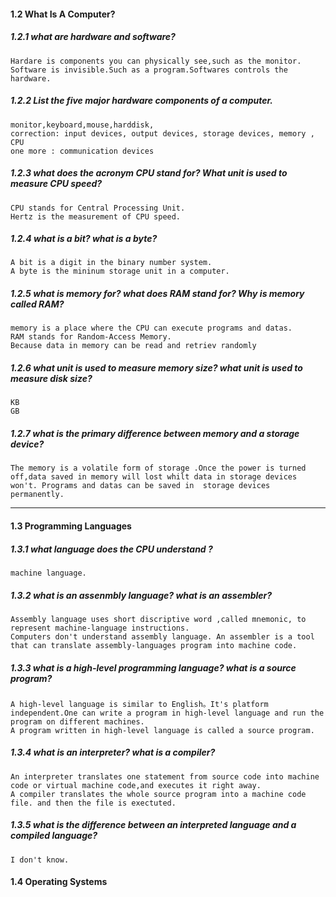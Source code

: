 #### 1.2 What Is A Computer?
##### 1.2.1 what are hardware and software?  
	Hardare is components you can physically see,such as the monitor.  
	Software is invisible.Such as a program.Softwares controls the hardware.  
  
##### 1.2.2 List the five major hardware components of a computer.  
	monitor,keyboard,mouse,harddisk,  
	correction: input devices, output devices, storage devices, memory , CPU  
	one more : communication devices  
  
##### 1.2.3 what does the acronym CPU stand for? What unit is used to measure CPU speed?  
	CPU stands for Central Processing Unit.  
	Hertz is the measurement of CPU speed.  
   
##### 1.2.4 what is a bit? what is a byte?    
	A bit is a digit in the binary number system.  
	A byte is the mininum storage unit in a computer.  

##### 1.2.5 what is memory for? what does RAM stand for? Why is memory called RAM?  
	memory is a place where the CPU can execute programs and datas.  
	RAM stands for Random-Access Memory.  
	Because data in memory can be read and retriev randomly  

##### 1.2.6 what unit is used to measure memory size? what unit is used to measure disk size?  
	KB  
	GB  

##### 1.2.7 what is the primary difference between memory and a storage device?
	The memory is a volatile form of storage .Once the power is turned off,data saved in memory will lost whilt data in storage devices won't. Programs and datas can be saved in  storage devices permanently.    
  
--- ---

#### 1.3  Programming Languages
##### 1.3.1 what language does the CPU understand ?  
	machine language.   

##### 1.3.2 what is an assenmbly language? what is an assembler?  
	Assembly language uses short discriptive word ,called mnemonic, to represent machine-language instructions.  
	Computers don't understand assembly language. An assembler is a tool that can translate assembly-languages program into machine code.  

##### 1.3.3 what is a high-level programming language? what is a source program?  
    A high-level language is similar to English。It's platform independent.One can write a program in high-level language and run the program on different machines.
    A program written in high-level language is called a source program.
##### 1.3.4 what is an interpreter? what is a compiler?  
    An interpreter translates one statement from source code into machine code or virtual machine code,and executes it right away.
    A compiler translates the whole source program into a machine code file. and then the file is exectuted.
##### 1.3.5 what is the difference between an interpreted language and a compiled language?  
    I don't know.

#### 1.4 Operating Systems
